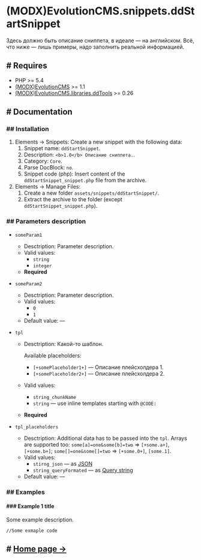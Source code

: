 # (MODX)EvolutionCMS.snippets.ddStartSnippet

Здесь должно быть описание сниппета, в идеале — на английском. Всё, что ниже — лишь примеры, надо заполнить реальной информацией.


## # Requires
* PHP >= 5.4
* [(MODX)EvolutionCMS](https://github.com/evolution-cms/evolution) >= 1.1
* [(MODX)EvolutionCMS.libraries.ddTools](https://code.divandesign.biz/modx/ddtools) >= 0.26


## # Documentation


### ## Installation
1. Elements → Snippets: Create a new snippet with the following data:
	1. Snippet name: `ddStartSnippet`.
	2. Description: `<b>1.0</b> Описание сниппета.`.
	3. Category: `Core`.
	4. Parse DocBlock: `no`.
	5. Snippet code (php): Insert content of the `ddStartSnippet_snippet.php` file from the archive.
2. Elements → Manage Files:
	1. Create a new folder `assets/snippets/ddStartSnippet/`.
	2. Extract the archive to the folder (except `ddStartSnippet_snippet.php`).


### ## Parameters description

* `someParam1`
	* Desctription: Parameter description.
	* Valid values:
		* `string`
		* `integer`
	* **Required**
	
* `someParam2`
	* Desctription: Parameter description.
	* Valid values:
		* `0`
		* `1`
	* Default value: —
	
* `tpl`
	* Desctription: Какой-то шаблон.
		
		Available placeholders:
		* `[+somePlaceholder1+]` — Описание плейсхолдера 1.
		* `[+somePlaceholder2+]` — Описание плейсхолдера 2.
		
	* Valid values:
		* `string_chunkName`
		* `string` — use inline templates starting with `@CODE:`
	* **Required**
	
* `tpl_placeholders`
	* Desctription: Additional data has to be passed into the `tpl`. Arrays are supported too: `some[a]=one&some[b]=two` => `[+some.a+]`, `[+some.b+]`; `some[]=one&some[]=two` => `[+some.0+]`, `[some.1]`.
	* Valid values:
		* `stirng_json` — as [JSON](https://en.wikipedia.org/wiki/JSON)
		* `string_queryFormated` — as [Query string](https://en.wikipedia.org/wiki/Query_string)
	* Default value: —


### ## Examples


#### ### Example 1 title

Some example description.

```
//Some exmaple code
```


## # [Home page →](https://code.divandesign.biz/modx/ddstartsnippet)